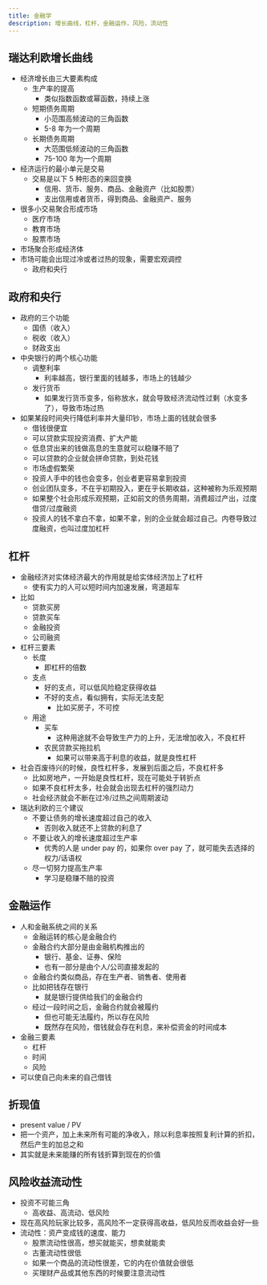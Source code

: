 ```yaml
---
title: 金融学
description: 增长曲线，杠杆，金融运作，风险，流动性
---
```


## 瑞达利欧增长曲线

- 经济增长由三大要素构成
  - 生产率的提高
    - 类似指数函数或幂函数，持续上涨
  - 短期债务周期
    - 小范围高频波动的三角函数
    - 5-8 年为一个周期
  - 长期债务周期
    - 大范围低频波动的三角函数
    - 75-100 年为一个周期
- 经济运行的最小单元是交易
  - 交易是以下 5 种形态的来回变换
    - 信用、货币、服务、商品、金融资产（比如股票）
    - 支出信用或者货币，得到商品、金融资产、服务
- 很多小交易聚合形成市场
  - 医疗市场
  - 教育市场
  - 股票市场
- 市场聚合形成经济体
- 市场可能会出现过冷或者过热的现象，需要宏观调控
  - 政府和央行

## 政府和央行

- 政府的三个功能
  - 国债（收入）
  - 税收（收入）
  - 财政支出
- 中央银行的两个核心功能
  - 调整利率
    - 利率越高，银行里面的钱越多，市场上的钱越少
  - 发行货币
    - 如果发行货币变多，俗称放水，就会导致经济流动性过剩（水变多了），导致市场过热
- 如果某段时间央行降低利率并大量印钞，市场上面的钱就会很多
  - 借钱很便宜
  - 可以贷款实现投资消费、扩大产能
  - 低息贷出来的钱做高息的生意就可以稳赚不赔了
  - 可以贷款的企业就会拼命贷款，到处花钱
  - 市场虚假繁荣
  - 投资人手中的钱也会变多，创业者更容易拿到投资
  - 创业团队变多，不在乎初期投入，更在乎长期收益，这种被称为乐观预期
  - 如果整个社会形成乐观预期，正如前文的债务周期，消费超过产出，过度借贷/过度融资
  - 投资人的钱不拿白不拿，如果不拿，别的企业就会超过自己。内卷导致过度融资，也叫过度加杠杆

## 杠杆

- 金融经济对实体经济最大的作用就是给实体经济加上了杠杆
  - 使有实力的人可以短时间内加速发展，弯道超车
- 比如
  - 贷款买房
  - 贷款买车
  - 金融投资
  - 公司融资
- 杠杆三要素
  - 长度
    - 即杠杆的倍数
  - 支点
    - 好的支点，可以低风险稳定获得收益
    - 不好的支点，看似拥有，实际无法支配
      - 比如买房子，不可控
  - 用途
    - 买车
      - 这种用途就不会导致生产力的上升，无法增加收入，不良杠杆
    - 农民贷款买拖拉机
      - 如果可以带来高于利息的收益，就是良性杠杆
- 社会百废待兴的时候，良性杠杆多，发展到后面之后，不良杠杆多
  - 比如房地产，一开始是良性杠杆，现在可能处于转折点
  - 如果不良杠杆太多，社会就会出现去杠杆的强烈动力
  - 社会经济就会不断在过冷/过热之间周期波动
- 瑞达利欧的三个建议
  - 不要让债务的增长速度超过自己的收入
    - 否则收入就还不上贷款的利息了
  - 不要让收入的增长速度超过生产率
    - 优秀的人是 under pay 的，如果你 over pay 了，就可能失去选择的权力/话语权
  - 尽一切努力提高生产率
    - 学习是稳赚不赔的投资

## 金融运作

- 人和金融系统之间的关系
  - 金融运转的核心是金融合约
  - 金融合约大部分是由金融机构推出的
    - 银行、基金、证券、保险
    - 也有一部分是由个人/公司直接发起的
  - 金融合约类似商品，存在生产者、销售者、使用者
  - 比如把钱存在银行
    - 就是银行提供给我们的金融合约
  - 经过一段时间之后，金融合约就会被履约
    - 但也可能无法履约，所以存在风险
    - 既然存在风险，借钱就会存在利息，来补偿资金的时间成本
- 金融三要素
  - 杠杆
  - 时间
  - 风险
- 可以使自己向未来的自己借钱

## 折现值

- present value / PV
- 把一个资产，加上未来所有可能的净收入，除以利息率按照复利计算的折扣，然后产生的加总之和
- 其实就是未来能赚的所有钱折算到现在的价值

## 风险收益流动性

- 投资不可能三角
  - 高收益、高流动、低风险
- 现在高风险玩家比较多，高风险不一定获得高收益，低风险反而收益会好一些
- 流动性：资产变成钱的速度、能力
  - 股票流动性很高，想买就能买，想卖就能卖
  - 古董流动性很低
  - 如果一个商品的流动性很差，它的内在价值就会很低
  - 买理财产品或其他东西的时候要注意流动性
